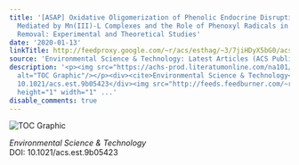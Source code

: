 ```yaml
---
title: '[ASAP] Oxidative Oligomerization of Phenolic Endocrine Disrupting Chemicals
  Mediated by Mn(III)-L Complexes and the Role of Phenoxyl Radicals in the Enhanced
  Removal: Experimental and Theoretical Studies'
date: '2020-01-13'
linkTitle: http://feedproxy.google.com/~r/acs/esthag/~3/7jiHDyX5bG0/acs.est.9b05423
source: 'Environmental Science & Technology: Latest Articles (ACS Publications)'
description: '<p><img src="https://achs-prod.literatumonline.com/na101/home/literatum/publisher/achs/journals/content/esthag/0/esthag.ahead-of-print/acs.est.9b05423/20200113/images/medium/es9b05423_0003.gif"
  alt="TOC Graphic"/></p><div><cite>Environmental Science & Technology</cite></div><div>DOI:
  10.1021/acs.est.9b05423</div><img src="http://feeds.feedburner.com/~r/acs/esthag/~4/7jiHDyX5bG0"
  height="1" width="1" ...'
disable_comments: true
---
```

<p><img src="https://achs-prod.literatumonline.com/na101/home/literatum/publisher/achs/journals/content/esthag/0/esthag.ahead-of-print/acs.est.9b05423/20200113/images/medium/es9b05423_0003.gif" alt="TOC Graphic"/></p><div><cite>Environmental Science & Technology</cite></div><div>DOI: 10.1021/acs.est.9b05423</div><img src="http://feeds.feedburner.com/~r/acs/esthag/~4/7jiHDyX5bG0" height="1" width="1" ...